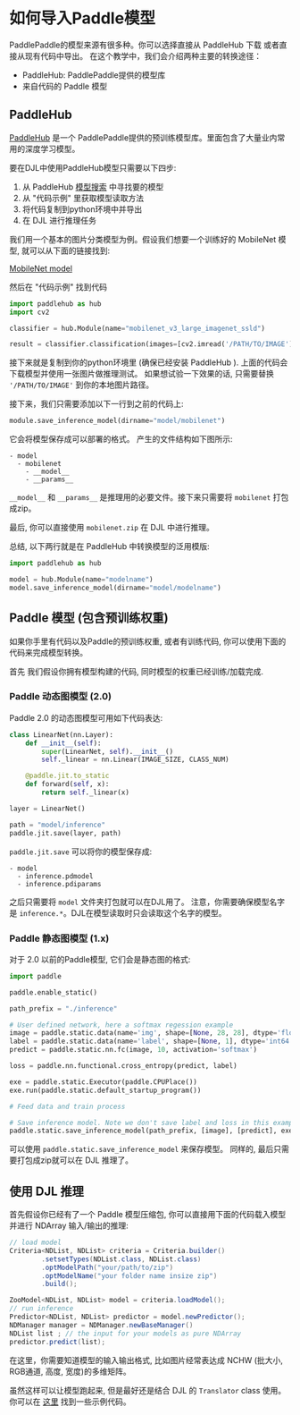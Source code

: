 # 如何导入Paddle模型

PaddlePaddle的模型来源有很多种。你可以选择直接从 PaddleHub 下载 或者直接从现有代码中导出。
在这个教学中，我们会介绍两种主要的转换途径：

- PaddleHub: PaddlePaddle提供的模型库
- 来自代码的 Paddle 模型 

## PaddleHub

[PaddleHub](https://github.com/PaddlePaddle/PaddleHub) 是一个 PaddlePaddle提供的预训练模型库。里面包含了大量业内常用的深度学习模型。

要在DJL中使用PaddleHub模型只需要以下四步:

1. 从 PaddleHub [模型搜索](https://www.paddlepaddle.org.cn/hublist?filter=hot&value=1) 中寻找要的模型
2. 从 "代码示例" 里获取模型读取方法
3. 将代码复制到python环境中并导出
4. 在 DJL 进行推理任务

我们用一个基本的图片分类模型为例。假设我们想要一个训练好的 MobileNet 模型,
就可以从下面的链接找到:

[MobileNet model](https://www.paddlepaddle.org.cn/hubdetail?name=mobilenet_v3_large_imagenet_ssld&en_category=ImageClassification)

然后在 "代码示例" 找到代码

```python
import paddlehub as hub
import cv2

classifier = hub.Module(name="mobilenet_v3_large_imagenet_ssld")

result = classifier.classification(images=[cv2.imread('/PATH/TO/IMAGE')])
```

接下来就是复制到你的python环境里 (确保已经安装 PaddleHub ).
上面的代码会下载模型并使用一张图片做推理测试。 如果想试验一下效果的话,
只需要替换 `'/PATH/TO/IMAGE'` 到你的本地图片路径。

接下来，我们只需要添加以下一行到之前的代码上:

```python
module.save_inference_model(dirname="model/mobilenet")
```

它会将模型保存成可以部署的格式。 产生的文件结构如下图所示:

```
- model
  - mobilenet
    - __model__
    - __params__
```

`__model__` 和 `__params__` 是推理用的必要文件。接下来只需要将 `mobilenet` 打包成zip。

最后, 你可以直接使用 `mobilenet.zip` 在 DJL 中进行推理。 

总结, 以下两行就是在 PaddleHub 中转换模型的泛用模版:

```python
import paddlehub as hub

model = hub.Module(name="modelname")
model.save_inference_model(dirname="model/modelname")
```

## Paddle 模型 (包含预训练权重)

如果你手里有代码以及Paddle的预训练权重, 或者有训练代码,
你可以使用下面的代码来完成模型转换。

首先 我们假设你拥有模型构建的代码, 同时模型的权重已经训练/加载完成.

### Paddle 动态图模型 (2.0)

Paddle 2.0 的动态图模型可用如下代码表达:

```python
class LinearNet(nn.Layer):
    def __init__(self):
        super(LinearNet, self).__init__()
        self._linear = nn.Linear(IMAGE_SIZE, CLASS_NUM)

    @paddle.jit.to_static
    def forward(self, x):
        return self._linear(x)

layer = LinearNet()

path = "model/inference"
paddle.jit.save(layer, path)
```

`paddle.jit.save` 可以将你的模型保存成:

```
- model
  - inference.pdmodel
  - inference.pdiparams
```
之后只需要将 `model` 文件夹打包就可以在DJL用了。 注意，你需要确保模型名字是
`inference.*`。DJL在模型读取时只会读取这个名字的模型。

### Paddle 静态图模型 (1.x)

对于 2.0 以前的Paddle模型, 它们会是静态图的格式:

```python
import paddle

paddle.enable_static()

path_prefix = "./inference"

# User defined network, here a softmax regession example
image = paddle.static.data(name='img', shape=[None, 28, 28], dtype='float32')
label = paddle.static.data(name='label', shape=[None, 1], dtype='int64')
predict = paddle.static.nn.fc(image, 10, activation='softmax')

loss = paddle.nn.functional.cross_entropy(predict, label)

exe = paddle.static.Executor(paddle.CPUPlace())
exe.run(paddle.static.default_startup_program())

# Feed data and train process

# Save inference model. Note we don't save label and loss in this example
paddle.static.save_inference_model(path_prefix, [image], [predict], exe)
```

可以使用 `paddle.static.save_inference_model` 来保存模型。
同样的, 最后只需要打包成zip就可以在 DJL 推理了。



## 使用 DJL 推理

首先假设你已经有了一个 Paddle 模型压缩包, 你可以直接用下面的代码载入模型并进行 NDArray 输入/输出的推理:

```java
// load model
Criteria<NDList, NDList> criteria = Criteria.builder()
        .setsetTypes(NDList.class, NDList.class)
        .optModelPath("your/path/to/zip")
        .optModelName("your folder name insize zip")
        .build();

ZooModel<NDList, NDList> model = criteria.loadModel();
// run inference
Predictor<NDList, NDList> predictor = model.newPredictor();
NDManager manager = NDManager.newBaseManager()
NDList list ; // the input for your models as pure NDArray
predictor.predict(list);
```

在这里，你需要知道模型的输入输出格式, 比如图片经常表达成 NCHW (批大小, RGB通道, 高度, 宽度)的多维矩阵。

虽然这样可以让模型跑起来, 但是最好还是结合 DJL 的 `Translator` class 使用。你可以在 [这里](../../jupyter/paddlepaddle/face_mask_detection_paddlepaddle.ipynb) 找到一些示例代码。
